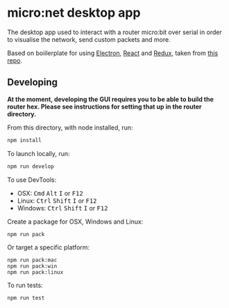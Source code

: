 # micro:net desktop app

The desktop app used to interact with a router micro:bit over serial in order to visualise the network, send custom packets and more.

Based on boiilerplate for using [Electron](http://electron.atom.io/), [React](https://facebook.github.io/react/) and [Redux](http://redux.js.org/), taken from [this repo](https://raw.githubusercontent.com/jschr/electron-react-redux-boilerplate/master/README.md).

## Developing 

**At the moment, developing the GUI requires you to be able to build the router hex.
Please see instructions for setting that up in the router directory.**

From this directory, with node installed, run:
```bash
npm install
```

To launch locally, run:
```bash
npm run develop
```

To use DevTools:

* OSX: <kbd>Cmd</kbd> <kbd>Alt</kbd> <kbd>I</kbd> or <kbd>F12</kbd>
* Linux: <kbd>Ctrl</kbd> <kbd>Shift</kbd> <kbd>I</kbd> or <kbd>F12</kbd>
* Windows: <kbd>Ctrl</kbd> <kbd>Shift</kbd> <kbd>I</kbd> or <kbd>F12</kbd>

Create a package for OSX, Windows and Linux:
```
npm run pack
```

Or target a specific platform:
```
npm run pack:mac
npm run pack:win
npm run pack:linux
```

To run tests:
```
npm run test
```
